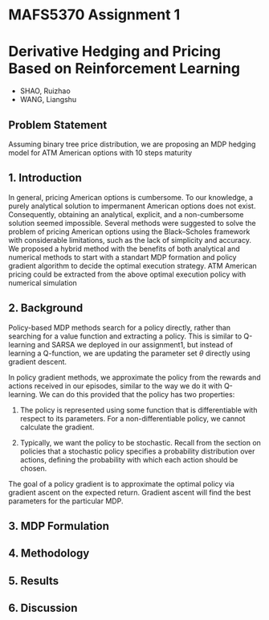 # MAFS5370 Assignment 1
# Derivative Hedging and Pricing Based on Reinforcement Learning

- SHAO, Ruizhao 
- WANG, Liangshu

## Problem Statement
Assuming binary tree price distribution, we are proposing an MDP hedging model for ATM American options with 10 steps maturity
## 1. Introduction
In general, pricing American options is cumbersome. To our knowledge, a purely analytical solution to impermanent American options does not exist. Consequently, obtaining an analytical, explicit, and a non-cumbersome solution seemed impossible. 
Several methods were suggested to solve the problem of pricing American options using the Black–Scholes framework with considerable limitations, such as the lack of simplicity and accuracy. 
We proposed a hybrid method with the benefits of both analytical and numerical methods to start with a standart MDP formation and policy gradient algorithm to decide the optimal execution strategy. ATM American pricing could be extracted from the above optimal execution policy with numerical simulation

## 2. Background
Policy-based MDP methods search for a policy directly, rather than searching for a value function and extracting a policy. This is similar to Q-learning and SARSA we deployed in our assignment1, but instead of learning a Q-function, we are updating the parameter set $\theta$ directly using gradient descent. 

In policy gradient methods, we approximate the policy from the rewards and actions received in our episodes, similar to the way we do it with Q-learning. We can do this provided that the policy has two properties:

1. The policy is represented using some function that is differentiable with respect to its parameters. For a non-differentiable policy, we cannot calculate the gradient.

2. Typically, we want the policy to be stochastic. Recall from the section on policies that a stochastic policy specifies a probability distribution over actions, defining the probability with which each action should be chosen.

The goal of a policy gradient is to approximate the optimal policy 
 via gradient ascent on the expected return. Gradient ascent will find the best parameters 
 for the particular MDP.

## 3. MDP Formulation

## 4. Methodology

## 5. Results

## 6. Discussion
